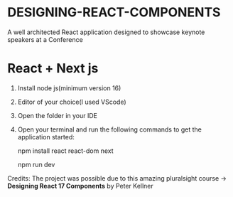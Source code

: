 # DESIGNING-REACT-COMPONENTS
 
A well architected React application designed to showcase keynote speakers at a Conference

# React + Next js

1. Install node js(minimum version 16)
2. Editor of your choice(I used VScode)
3. Open the folder in your IDE
4. Open your terminal and run the following commands to get the application started:
   
   npm install react react-dom next

   npm run dev
   
Credits:
The project was possible due to this amazing pluralsight course -> **Designing React 17 Components** by Peter Kellner
